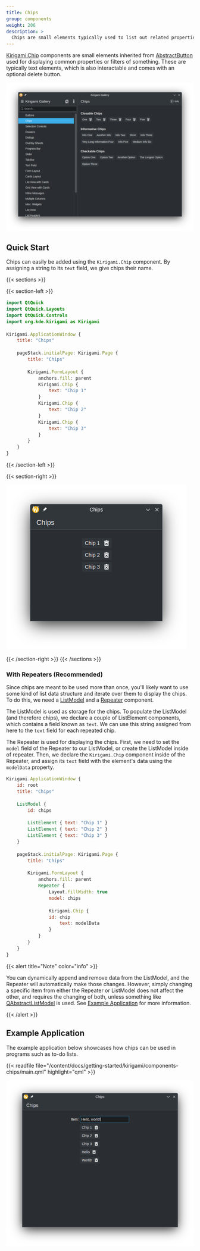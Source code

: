 ```yaml
---
title: Chips
group: components
weight: 206
description: >
  Chips are small elements typically used to list out related properties.
---
```


[Kirigami.Chip](docs:kirigami2;Chip) components are small elements inherited from
[AbstractButton](https://doc.qt.io/qt-6/qml-qtquick-controls2-abstractbutton.html)
used for displaying common properties or filters of something. These are typically
text elements, which is also interactable and comes with an optional delete button.

![Example Chips in Kirigami Gallery](chips_kirigami_gallery.png)

## Quick Start

Chips can easily be added using the `Kirigami.Chip` component. By assigning a
string to its `text` field, we give chips their name.

{{< sections >}}

{{< section-left >}}
```qml
import QtQuick
import QtQuick.Layouts
import QtQuick.Controls
import org.kde.kirigami as Kirigami

Kirigami.ApplicationWindow {
    title: "Chips"

    pageStack.initialPage: Kirigami.Page {
        title: "Chips"

        Kirigami.FormLayout {
            anchors.fill: parent
            Kirigami.Chip {
                text: "Chip 1"
            }
            Kirigami.Chip {
                text: "Chip 2"
            }
            Kirigami.Chip {
                text: "Chip 3"
            }
        }
    }
}
```
{{< /section-left >}}

{{< section-right >}}

![Declaring and Displaying Chips](chips_usage.png)

{{< /section-right >}}
{{< /sections >}}

### With Repeaters (Recommended)

Since chips are meant to be used more than once, you'll likely want to use some
kind of list data structure and iterate over them to display the chips. To do
this, we need a
[ListModel](https://doc.qt.io/qt-6/qml-qtqml-models-listmodel.html) and a
[Repeater](https://doc.qt.io/qt-6/qml-qtquick-repeater.html) component.


The ListModel is used as storage for the chips. To populate the ListModel (and
therefore chips), we declare a couple of ListElement components, which contains
a field known as `text`. We can use this string assigned from here to the
`text` field for each repeated chip.

The Repeater is used for displaying the chips. First, we need to set the
`model` field of the Repeater to our ListModel, or create the ListModel inside
of repeater. Then, we declare the `Kirigami.Chip` component inside of the
Repeater, and assign its `text` field with the element's data using the
`modelData` property.

```qml
Kirigami.ApplicationWindow {
    id: root
    title: "Chips"

    ListModel {
        id: chips

        ListElement { text: "Chip 1" }
        ListElement { text: "Chip 2" }
        ListElement { text: "Chip 3" }
    }

    pageStack.initialPage: Kirigami.Page {
        title: "Chips"

        Kirigami.FormLayout {
            anchors.fill: parent
            Repeater {
                Layout.fillWidth: true
                model: chips

                Kirigami.Chip {
                id: chip
                    text: modelData
                }
            }
        }
    }
}
```

{{< alert title="Note" color="info" >}}

You can dynamically append and remove data from the ListModel, and the Repeater
will automatically make those changes. However, simply changing a specific item
from either the Repeater or ListModel does not affect the other, and requires
the changing of both, unless something like
[QAbstractListModel](https://doc.qt.io/qt-6/qabstractlistmodel.html) is used.
See [Example Application](#example-application) for more information.

{{< /alert >}}

## Example Application

The example application below showcases how chips can be used in programs such
as to-do lists.

{{< readfile file="/content/docs/getting-started/kirigami/components-chips/main.qml" highlight="qml" >}}

![Chips Example Application](chips_example_app.png)

